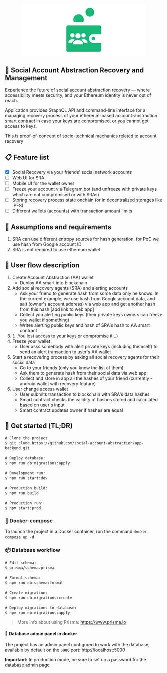 <p align="center">
  <img src=".github/logo.png" width="400" alt="SAARM logo" />
</p>

## 🍄 Social Account Abstraction Recovery and Management

Experience the future of social account abstraction recovery — where accessibility meets security, and your Ethereum identity is never out of reach.

Application provides GraphQL API and command-line interface for a managing recovery process of your ethereum-based
account-abstraction smart contract in case your keys are compromised, or you cannot get access to keys.

This is proof-of-concept of socio-technical mechanics related to account recovery

## 📋 Feature list

- [x] Social Recovery via your friends' social network accounts
- [ ] Web UI for SRA
- [ ] Mobile UI for the wallet owner
- [ ] Freeze your account via Telegram bot (and unfreeze with private keys which are not compromised or with SRAs)
- [ ] Storing recovery process state onchain (or in decentralized storages like IPFS)
- [ ] Different wallets (accounts) with transaction amount limits

## 🥕 Assumptions and requirements

1. SRA can use different entropy sources for hash generation, for PoC we use hash from Google account ID
2. SRA is not required to use ethereum wallet

## 🧊 User flow description

1. Create Account Abstraction (AA) wallet
    - Deploy AA smart into blockchain
1. Add social recovery agents (SRA) and alerting accounts
    - Ask your friend to generate hash from some data only he knows. In the current example, we use hash from Google
    account data, and salt (owner's account address) via web app and get another hash from this
    hash [add link to web app]
    - Collect you alerting public keys (their private keys owners can freeze you wallet if something)
    - Writes alerting public keys and hash of SRA's hash to AA smart contract
1. (...You lost access to your keys or compromise it...)
1. Freeze your wallet
    - User asks somebody with alert private keys (including themself) to send an alert transaction to user's AA wallet
1. Start a recovering process by asking all social recovery agents for their social data
    - Go to your friends (only you know the list of them)
    - Ask them to generate hash from their social data via web app
    - Collect and store in app all the hashes of your friend (currently - android wallet with recovery feature)
1. User change access wallet
    - User submits transaction to blockchain with SRA's data hashes
    - Smart contract checks the validity of hashes stored and calculated based on user's input
    - Smart contract updates owner if hashes are equal

## 📃 Get started (TL;DR)

```shell
# Clone the project
$ git clone https://github.com/social-account-abstraction/app-backend.git

# Deploy database: 
$ npm run db:migrations:apply

# Development run: 
$ npm run start:dev

# Production build: 
$ npm run build

# Production run: 
$ npm start:prod
```

### 🥡 Docker-compose

To launch the project in a Docker container, run the command `docker-compose up -d`

### 📦 Database workflow

```shell
# Edit schema: 
$ prisma/schema.prisma

# Format schema: 
$ npm run db:schema:format

# Create migration: 
$ npm run db:migrations:create

# Deploy migrations to database: 
$ npm run db:migrations:apply
```

> More info about using Prisma: https://www.prisma.io

#### 🔑 Database admin panel in docker

The project has an admin panel configured to work with the database, available by default on the `5000`
port: http://localhost:5000

**Important:** In production mode, be sure to set up a password for the database admin page
